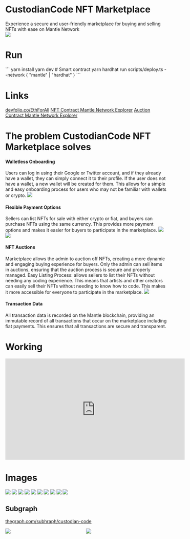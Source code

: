 <h1> CustodianCode NFT Marketplace </h1>
Experience a secure and user-friendly marketplace for buying and selling NFTs with ease on Mantle Network

<div>
    <img style="display: block;margin-left: auto;margin-right: auto;" src="./assets/landingpage.gif" />
</div>

<h1> Run </h1>
```
yarn install
yarn dev
# Smart contract
yarn hardhat run scripts/deploy.ts --network { "mantle" | "hardhat" }
```

# Links
<a href="https://devfolio.co/projects/custodiancode-nft-marketplace-f0fe">devfolio.co/EthForAll</a>
<a href="https://explorer.testnet.mantle.xyz/address/0xb79d5fc1A56eD63F7C33817857eF38466126cD2D">NFT Contract Mantle
    Network Explorer</a>
<a href="https://explorer.testnet.mantle.xyz/address/0x3Cd77C310C0D224Fd2b6fd98fCd26d0C93F09036">Auction Contract Mantle
    Network Explorer</a>

# The problem CustodianCode NFT Marketplace solves

#### Walletless Onboarding
Users can log in using their Google or Twitter account, and if they already have a wallet, they can simply connect it to
their profile. If the user does not have a wallet, a new wallet will be created for them. This allows for a simple and
easy onboarding process for users who may not be familiar with wallets or crypto.
<img src="./assets/10.png" />

#### Flexible Payment Options
Sellers can list NFTs for sale with either crypto or fiat, and buyers can purchase NFTs using the same currency. This
provides more payment options and makes it easier for buyers to participate in the marketplace.
<img src="./assets/9.png" />
<img src="./assets/7.png" />

#### NFT Auctions
Marketplace allows the admin to auction off NFTs, creating a more dynamic and engaging buying experience for buyers.
Only the admin can sell items in auctions, ensuring that the auction process is secure and properly managed.
Easy Listing Process:
allows sellers to list their NFTs without needing any coding experience. This means that artists and other creators can
easily sell their NFTs without needing to know how to code. This makes it more accessible for everyone to participate in
the marketplace.
<img src="./assets/3.png" />

#### Transaction Data
All transaction data is recorded on the Mantle blockchain, providing an immutable record of all transactions that occur
on the marketplace including fiat payments. This ensures that all transactions are secure and transparent.


# Working
<iframe width="560" height="315" src="https://www.youtube.com/embed/i6JnI8pzbOA" title="YouTube video player"
    frameborder="0"
    allow="accelerometer; autoplay; clipboard-write; encrypted-media; gyroscope; picture-in-picture; web-share"
    allowfullscreen></iframe>

# Images
<img src="./assets/1.png" />
<img src="./assets/2.png" />
<img src="./assets/3.png" />
<img src="./assets/4.png" />
<img src="./assets/5.png" />
<img src="./assets/6.png" />
<img src="./assets/7.png" />
<img src="./assets/8.png" />
<img src="./assets/9.png" />
<img src="./assets/10.png" />


## Subgraph
<a
    href="https://thegraph.com/hosted-service/subgraph/pradeepvarma22/custodian-code">thegraph.com/subhraph/custodian-code</a>
<div style="display: flex;">
    <div style="flex: 50%;"><img src="./assets/graph-1.png" /></div>
    <div style="flex: 50%;"><img src="./assets/graph-2.png" /></div>
</div>
